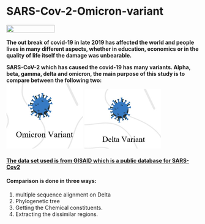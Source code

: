 # SARS-Cov-2-Omicron-variant


 <img src="https://www.paho.org/sites/default/files/styles/max_1500x1500/public/2020-02/coronavirus-creativeneko-shutterstock-com.jpg?itok=BdPiNMyz" width="50%" height="50%">

**The out break of covid-19 in late 2019 has affected the world and people lives in many different  aspects, whether in education, economics or in the quality of life itself the damage was unbearable.**



**SARS-CoV-2 which has caused the covid-19 has many variants. Alpha, beta, gamma, delta and omicron, the main purpose of this study is to compare between the following two:**
<br>
<img src="omicron.jpg" width="200"/> <img src=".deltajpg.jpg" width="200"/>

#### [The data set used is from GISAID which is a public database for SARS-Cov2](https://gisaid.org/)

#### Comparison is done in three ways:
1. multiple sequence alignment on Delta 
2. Phylogenetic tree
3. Getting the Chemical constituents.
4. Extracting the dissimilar regions.









